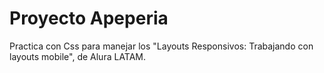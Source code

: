 # Proyecto Apeperia

Practica con Css para manejar los  "Layouts Responsivos: Trabajando con layouts mobile", de Alura LATAM.
